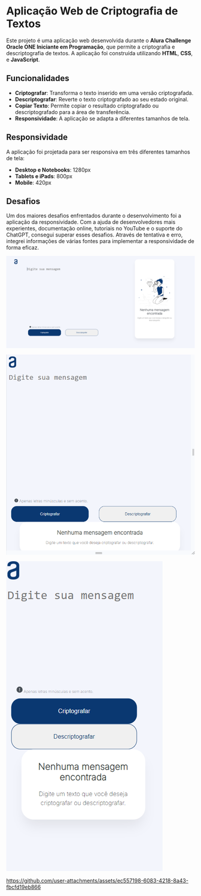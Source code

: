 # Aplicação Web de Criptografia de Textos

Este projeto é uma aplicação web desenvolvida durante o **Alura Challenge Oracle ONE Iniciante em Programação**, que permite a criptografia e descriptografia de textos. A aplicação foi construída utilizando **HTML**, **CSS**, e **JavaScript**.

## Funcionalidades

- **Criptografar**: Transforma o texto inserido em uma versão criptografada.
- **Descriptografar**: Reverte o texto criptografado ao seu estado original.
- **Copiar Texto**: Permite copiar o resultado criptografado ou descriptografado para a área de transferência.
- **Responsividade**: A aplicação se adapta a diferentes tamanhos de tela.

## Responsividade

A aplicação foi projetada para ser responsiva em três diferentes tamanhos de tela:

- **Desktop e Notebooks**: 1280px
- **Tablets e iPads**: 800px
- **Mobile**: 420px

## Desafios

Um dos maiores desafios enfrentados durante o desenvolvimento foi a aplicação da responsividade. Com a ajuda de desenvolvedores mais experientes, documentação online, tutoriais no YouTube e o suporte do ChatGPT, consegui superar esses desafios. Através de tentativa e erro, integrei informações de várias fontes para implementar a responsividade de forma eficaz.

![1280px Screenshot](image.png)

![800px Screenshot](image-1.png)

![420px Screenshot](image-2.png)



https://github.com/user-attachments/assets/ec557198-6083-4218-8a43-fbcfd19eb866

